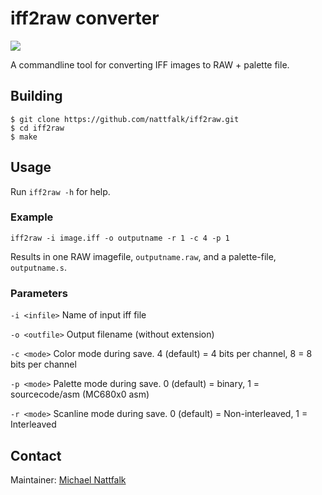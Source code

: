 # iff2raw converter

![](https://github.com/nattfalk/iff2raw/workflows/Build/badge.svg)

A commandline tool for converting IFF images to RAW + palette file.

## Building

```
$ git clone https://github.com/nattfalk/iff2raw.git
$ cd iff2raw
$ make
```

## Usage

Run `iff2raw -h` for help.

### Example
```
iff2raw -i image.iff -o outputname -r 1 -c 4 -p 1
```
Results in one RAW imagefile, `outputname.raw`, and a palette-file, `outputname.s`.


### Parameters
`-i <infile>`
Name of input iff file

`-o <outfile>`
Output filename (without extension)

`-c <mode>`
Color mode during save. 4 (default) = 4 bits per channel, 8 = 8 bits per channel

`-p <mode>`
Palette mode during save. 0 (default) = binary, 1 = sourcecode/asm (MC680x0 asm) 

`-r <mode>`
Scanline mode during save. 0 (default) = Non-interleaved, 1 = Interleaved

## Contact

Maintainer: [Michael Nattfalk](mailto:michaelnattfalk@gmail.com)
